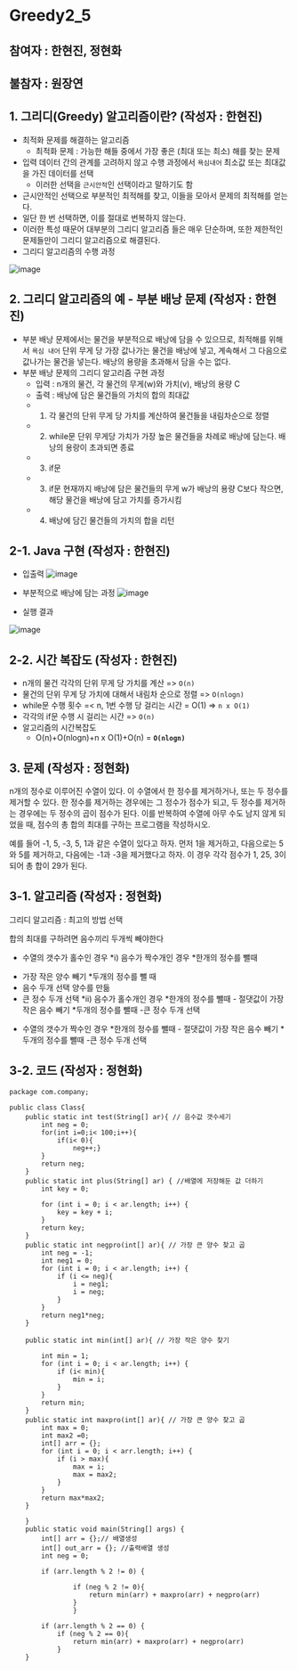 # Greedy2_5

## 참여자 : 한현진, 정현화
## 불참자 : 원장연

## 1. 그리디(Greedy) 알고리즘이란? (작성자 : 한현진)
- 최적화 문제를 해결하는 알고리즘
  * 최적화 문제 : 가능한 해들 중에서 가장 좋은 (최대 또는 최소) 해를 찾는 문제
- 입력 데이터 간의 관계를 고려하지 않고 수행 과정에서 ```욕심내어``` 최소값 또는 최대값을 가진 데이터를 선택
  * 이러한 선택을 ```근시안적```인 선택이라고 말하기도 함
- 근시안적인 선택으로 부분적인 최적해를 찾고, 이들을 모아서 문제의 최적해를 얻는다.
- 일단 한 번 선택하면, 이를 절대로 번복하지 않는다.
- 이러한 특성 때문어 대부분의 그리디 알고리즘 들은 매우 단순하며, 또한 제한적인 문제들만이 그리디 알고리즘으로 해결된다.
- 그리디 알고리즘의 수행 과정

![image](https://user-images.githubusercontent.com/80517119/114831545-7a142680-9e08-11eb-8cea-aba1af9b7a0d.png)

## 2. 그리디 알고리즘의 예 - 부분 배낭 문제 (작성자 : 한현진)
- 부분 배낭 문제에서는 물건을 부분적으로 배낭에 담을 수 있으므로, 최적해를 위해서 ```욕심 내어``` 단위 무게 당 가장 값나가는 물건을 배낭에 넣고, 계속해서 그 다음으로 값나가는 물건을 넣는다. 배낭의 용량을 초과해서 담을 수는 없다.
- 부분 배낭 문제의 그리디 알고리즘 구현 과정
  * 입력 : n개의 물건, 각 물건의 무게(w)와 가치(v), 배낭의 용량 C
  * 출력 : 배낭에 담은 물건들의 가치의 합의 최대값 
  * 1) 각 물건의 단위 무게 당 가치를 계산하여 물건들을 내림차순으로 정렬
  * 2) while문
  단위 무게당 가치가 가장 높은 물건들을 차례로 배낭에 담는다. 배낭의 용랑이 초과되면 종료
  * 3. if문
  * 3) if문
  현재까지 배낭에 담은 물건들의 무게 w가 배낭의 용량 C보다 작으면, 해당 물건을 배낭에 담고 가치를 증가시킴
  * 4. 배낭에 담긴 물건들의 가치의 합을 리턴

## 2-1. Java 구현 (작성자 : 한현진)
- 입출력
![image](https://user-images.githubusercontent.com/80517119/114845830-10e7df80-9e17-11eb-8654-aea1d05431d3.png)

- 부분적으로 배낭에 담는 과정 
![image](https://user-images.githubusercontent.com/80517119/114846212-6cb26880-9e17-11eb-8485-751fac979c5a.png)

- 실행 결과 

![image](https://user-images.githubusercontent.com/80517119/114846518-bf8c2000-9e17-11eb-997f-3bde8492a4b2.png)

## 2-2. 시간 복잡도 (작성자 : 한현진)
- n개의 물건 각각의 단위 무게 당 가치를 계산 => ```O(n)```
- 물건의 단위 무게 당 가치에 대해서 내림차 순으로 정렬 => ```O(nlogn)```
- while문 수행 횟수 =< n, 1번 수행 당 걸리는 시간 = O(1) => ```n x O(1)```
- 각각의 if문 수행 시 걸리는 시간 => ```O(n)```
- 알고리즘의 시간복잡도
  * O(n)+O(nlogn)+n x O(1)+O(n) = **```O(nlogn)```**

## 3. 문제 (작성자 : 정현화)
n개의 정수로 이루어진 수열이 있다. 
이 수열에서 한 정수를 제거하거나, 또는 두 정수를 제거할 수 있다. 
한 정수를 제거하는 경우에는 그 정수가 점수가 되고, 
두 정수를 제거하는 경우에는 두 정수의 곱이 점수가 된다. 
이를 반복하여 수열에 아무 수도 남지 않게 되었을 때, 
점수의 총 합의 최대를 구하는 프로그램을 작성하시오.

예를 들어 -1, 5, -3, 5, 1과 같은 수열이 있다고 하자. 먼저 1을 제거하고, 
다음으로는 5와 5를 제거하고, 다음에는 -1과 -3을 제거했다고 하자. 
이 경우 각각 점수가 1, 25, 3이 되어 총 합이 29가 된다.

## 3-1. 알고리즘 (작성자 : 정현화)
그리디 알고리즘 : 최고의 방법 선택

합의 최대를 구하려면 음수끼리 두개씩 빼야한다
* 수열의 갯수가 홀수인 경우
*i) 음수가 짝수개인 경우
*한개의 정수를 뺄때
- 가장 작은 양수 빼기
*두개의 정수를 뺄 때
- 음수 두개 선택 양수를 만듦
- 큰 정수 두개 선택
	*ii) 음수가 홀수개인 경우 
		*한개의 정수를 뺄때
		- 절댓값이 가장 작은 음수 빼기
		*두개의 정수를 뺄때
		-큰 정수 두개 선택
		
* 수열의 갯수가 짝수인 경우
	*한개의 정수를 뺄때
		- 절댓값이 가장 작은 음수 빼기
	*두개의 정수를 뺄때
		-큰 정수 두개 선택 

## 3-2. 코드 (작성자 : 정현화)
```
package com.company;

public class Class{
    public static int test(String[] ar){ // 음수값 갯수세기
        int neg = 0;
        for(int i=0;i< 100;i++){
            if(i< 0){
                neg++;}
        }
        return neg;
    }
    public static int plus(String[] ar) { //배열에 저장해둔 값 더하기
        int key = 0;

        for (int i = 0; i < ar.length; i++) {
            key = key + i;
        }
        return key;
    }
    public static int negpro(int[] ar){ // 가장 큰 양수 찾고 곱
        int neg = -1;
        int neg1 = 0;
        for (int i = 0; i < ar.length; i++) {
            if (i <= neg){
                i = neg1;
                i = neg;
            }
        }
        return neg1*neg;
    }

    public static int min(int[] ar){ // 가장 작은 양수 찾기

        int min = 1;
        for (int i = 0; i < ar.length; i++) {
            if (i< min){
                min = i;
            }
        }
        return min;
    }
    public static int maxpro(int[] ar){ // 가장 큰 양수 찾고 곱
        int max = 0;
        int max2 =0;
        int[] arr = {};
        for (int i = 0; i < arr.length; i++) {
            if (i > max){
                max = i;
                max = max2;
            }
        }
        return max*max2;
    }

    }
    public static void main(String[] args) {
        int[] arr = {};// 배열생성
        int[] out_arr = {}; //출력배열 생성
        int neg = 0;

        if (arr.length % 2 != 0) {

                if (neg % 2 != 0){
                    return min(arr) + maxpro(arr) + negpro(arr)
                }
                }

        if (arr.length % 2 == 0) {
            if (neg % 2 == 0){
                return min(arr) + maxpro(arr) + negpro(arr)
            }
    }
```
